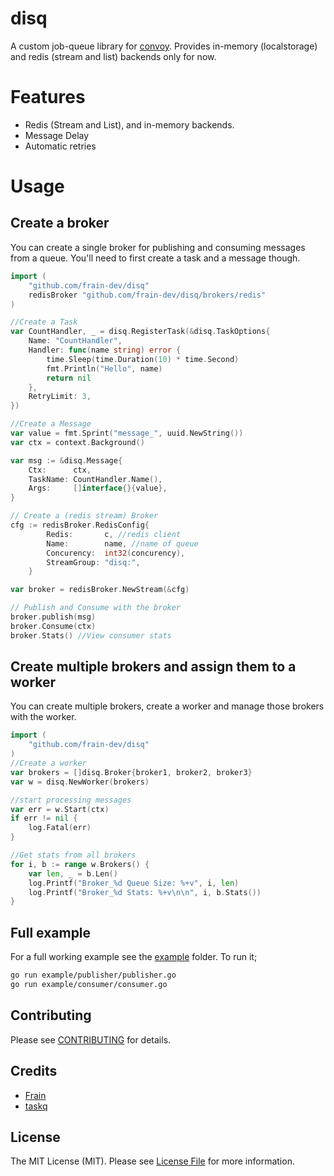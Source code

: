 # disq
A custom job-queue library for [convoy](https://github.com/frain-dev/convoy). Provides in-memory (localstorage) and redis (stream and list) backends only for now.

# Features  
- Redis (Stream and List), and in-memory backends.
- Message Delay
- Automatic retries

# Usage

## Create a broker
You can create a single broker for publishing and consuming messages from a queue. You'll need to first create a task and a message though.  

```go
import (
    "github.com/frain-dev/disq"
    redisBroker "github.com/frain-dev/disq/brokers/redis"
) 

//Create a Task
var CountHandler, _ = disq.RegisterTask(&disq.TaskOptions{
	Name: "CountHandler",
	Handler: func(name string) error {
		time.Sleep(time.Duration(10) * time.Second)
		fmt.Println("Hello", name)
		return nil
	},
	RetryLimit: 3,
})

//Create a Message
var value = fmt.Sprint("message_", uuid.NewString())
var ctx = context.Background()

var msg := &disq.Message{
    Ctx:      ctx,
    TaskName: CountHandler.Name(),
    Args:     []interface{}{value},
}

// Create a (redis stream) Broker
cfg := redisBroker.RedisConfig{
		Redis:       c, //redis client
		Name:        name, //name of queue
		Concurency:  int32(concurency),
		StreamGroup: "disq:",
	}

var broker = redisBroker.NewStream(&cfg)

// Publish and Consume with the broker
broker.publish(msg)
broker.Consume(ctx)
broker.Stats() //View consumer stats
```

## Create multiple brokers and assign them to a worker  
You can create multiple brokers, create a worker and manage those brokers with the worker. 

```go
import (
    "github.com/frain-dev/disq"
) 
//Create a worker
var brokers = []disq.Broker{broker1, broker2, broker3}
var w = disq.NewWorker(brokers)

//start processing messages
var err = w.Start(ctx)
if err != nil {
    log.Fatal(err)
}

//Get stats from all brokers
for i, b := range w.Brokers() {
    var len, _ = b.Len()
    log.Printf("Broker_%d Queue Size: %+v", i, len)
    log.Printf("Broker_%d Stats: %+v\n\n", i, b.Stats())
}
```

## Full example
For a full working example see the [example](./example/) folder. To run it; 
```bash
go run example/publisher/publisher.go 
go run example/consumer/consumer.go
```

## Contributing

Please see [CONTRIBUTING](CONTRIBUTING.md) for details.

## Credits

- [Frain](https://github.com/frain-dev)
- [taskq](https://github.com/vmihailenco/taskq)

## License

The MIT License (MIT). Please see [License File](LICENSE) for more information.
